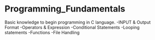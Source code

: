 # Programming_Fundamentals
Basic knowledge to begin programming in C language. 
    -INPUT & Output Format
    -Operators & Expression 
    -Conditional Statements
    -Looping statements
    -Functions
    -File Handling
